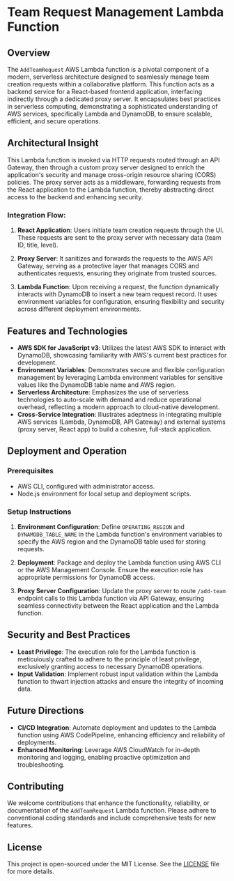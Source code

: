 # Team Request Management Lambda Function

## Overview

The `AddTeamRequest` AWS Lambda function is a pivotal component of a modern, serverless architecture designed to seamlessly manage team creation requests within a collaborative platform. This function acts as a backend service for a React-based frontend application, interfacing indirectly through a dedicated proxy server. It encapsulates best practices in serverless computing, demonstrating a sophisticated understanding of AWS services, specifically Lambda and DynamoDB, to ensure scalable, efficient, and secure operations.

## Architectural Insight

This Lambda function is invoked via HTTP requests routed through an API Gateway, then through a custom proxy server designed to enrich the application's security and manage cross-origin resource sharing (CORS) policies. The proxy server acts as a middleware, forwarding requests from the React application to the Lambda function, thereby abstracting direct access to the backend and enhancing security.

### Integration Flow:

1. **React Application**: Users initiate team creation requests through the UI. These requests are sent to the proxy server with necessary data (team ID, title, level).
   
2. **Proxy Server**: It sanitizes and forwards the requests to the AWS API Gateway, serving as a protective layer that manages CORS and authenticates requests, ensuring they originate from trusted sources.

3. **Lambda Function**: Upon receiving a request, the function dynamically interacts with DynamoDB to insert a new team request record. It uses environment variables for configuration, ensuring flexibility and security across different deployment environments.

## Features and Technologies

- **AWS SDK for JavaScript v3**: Utilizes the latest AWS SDK to interact with DynamoDB, showcasing familiarity with AWS's current best practices for development.
- **Environment Variables**: Demonstrates secure and flexible configuration management by leveraging Lambda environment variables for sensitive values like the DynamoDB table name and AWS region.
- **Serverless Architecture**: Emphasizes the use of serverless technologies to auto-scale with demand and reduce operational overhead, reflecting a modern approach to cloud-native development.
- **Cross-Service Integration**: Illustrates adeptness in integrating multiple AWS services (Lambda, DynamoDB, API Gateway) and external systems (proxy server, React app) to build a cohesive, full-stack application.

## Deployment and Operation

### Prerequisites

- AWS CLI, configured with administrator access.
- Node.js environment for local setup and deployment scripts.

### Setup Instructions

1. **Environment Configuration**: Define `OPERATING_REGION` and `DYNAMODB_TABLE_NAME` in the Lambda function's environment variables to specify the AWS region and the DynamoDB table used for storing requests.

2. **Deployment**: Package and deploy the Lambda function using AWS CLI or the AWS Management Console. Ensure the execution role has appropriate permissions for DynamoDB access.

3. **Proxy Server Configuration**: Update the proxy server to route `/add-team` endpoint calls to this Lambda function via API Gateway, ensuring seamless connectivity between the React application and the Lambda function.

## Security and Best Practices

- **Least Privilege**: The execution role for the Lambda function is meticulously crafted to adhere to the principle of least privilege, exclusively granting access to necessary DynamoDB operations.
- **Input Validation**: Implement robust input validation within the Lambda function to thwart injection attacks and ensure the integrity of incoming data.

## Future Directions

- **CI/CD Integration**: Automate deployment and updates to the Lambda function using AWS CodePipeline, enhancing efficiency and reliability of deployments.
- **Enhanced Monitoring**: Leverage AWS CloudWatch for in-depth monitoring and logging, enabling proactive optimization and troubleshooting.

## Contributing

We welcome contributions that enhance the functionality, reliability, or documentation of the `AddTeamRequest` Lambda function. Please adhere to conventional coding standards and include comprehensive tests for new features.

## License

This project is open-sourced under the MIT License. See the [LICENSE](LICENSE) file for more details.
